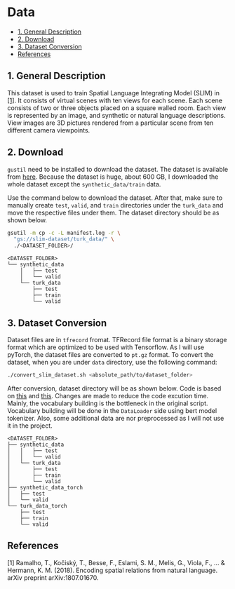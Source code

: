 # Data

- [1. General Description](#1-general-description)
- [2. Download](#2-download)
- [3. Dataset Conversion](#3-dataset-conversion)
- [References](#references)

## 1. General Description

This dataset is used to train Spatial Language Integrating Model (SLIM) in [[1]](#1).
It consists of virtual scenes with ten views for each scene. Each scene
consists of two or three objects placed on a square walled room. Each view is
represented by an image, and synthetic or natural language descriptions. View
images are 3D pictures rendered from a particular scene from ten different
camera viewpoints.

## 2. Download

`gustil` need to be installed to download the dataset. The dataset is available
from [here](https://console.cloud.google.com/storage/slim-dataset). Because the
dataset is huge, about 600 GB, I downloaded the whole dataset except the
`synthetic_data/train` data.

Use the command below to download the dataset. After that, make sure to manually
create `test`, `valid`, and `train` directories under the `turk_data` and move
the respective files under them. The dataset directory should be as shown below.

```bash
gsutil -m cp -c -L manifest.log -r \
  "gs://slim-dataset/turk_data/" \
  ./<DATASET_FOLDER>/
```

```none
<DATASET_FOLDER>
└── synthetic_data
    │   ├── test
    │   └── valid
    └── turk_data
        ├── test
        ├── train
        └── valid
```

## 3. Dataset Conversion

Dataset files are in `tfrecord` fromat. TFRecord file format is a binary storage
format which are optimized to be used with Tensorflow. As I will use pyTorch, the dataset files
are converted to `pt.gz` format. To convert the dataset, when you are under
`data` directory, use the following command:

```bash
./convert_slim_dataset.sh <absolute_path/to/dataset_folder>
```

After conversion, dataset directory will be as shown below. Code is based on
[this](https://github.com/rnagumo/gqnlib/blob/master/examples/convert_slim_dataset.py)
and [this](https://github.com/rnagumo/gqnlib/blob/master/bin/download_slim.sh).
Changes are made to reduce the code excution time. Mainly, the vocabulary
building is the bottleneck in the original script. Vocabulary building will be
done in the `DataLoader` side using bert model tokenizer. Also, some additional
data are nor preprocessed as I will not use it in the project.

```none
<DATASET_FOLDER>
├── synthetic_data
│   │   ├── test
│   │   └── valid
│   └── turk_data
│       ├── test
│       ├── train
│       └── valid
├── synthetic_data_torch
│   ├── test
│   └── valid
└── turk_data_torch
    ├── test
    ├── train
    └── valid
```


## References

<a id="1">[1]</a>
Ramalho, T., Kočiský, T., Besse, F., Eslami, S. M., Melis, G., Viola, F., ... &
Hermann, K. M. (2018). Encoding spatial relations from natural language. arXiv
preprint arXiv:1807.01670.

